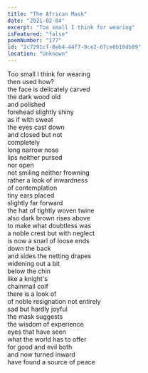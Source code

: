 ```yaml
---
title: "The African Mask"
date: "2021-02-04"
excerpt: "Too small I think for wearing"
isFeatured: "false"
poemNumber: "177"
id: "2c7291cf-8eb4-44f7-9ce2-67ce6b10db89"
location: "Unknown"
---
```


Too small I think for wearing  
then used how?  
the face is delicately carved  
the dark wood old  
and polished  
forehead slightly shiny  
as if with sweat  
the eyes cast down  
and closed but not  
completely  
long narrow nose  
lips neither pursed  
nor open  
not smiling neither frowning  
rather a look of inwardness  
of contemplation  
tiny ears placed  
slightly far forward  
the hat of tightly woven twine  
also dark brown rises above  
to make what doubtless was  
a noble crest but with neglect  
is now a snarl of loose ends  
down the back  
and sides the netting drapes  
widening out a bit  
below the chin  
like a knight's  
chainmail coif  
there is a look of  
of noble resignation not entirely  
sad but hardly joyful  
the mask suggests  
the wisdom of experience  
eyes that have seen  
what the world has to offer  
for good and evil both  
and now turned inward  
have found a source of peace
